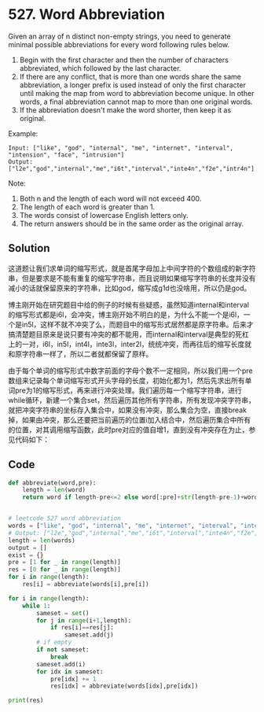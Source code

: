 # 527. Word Abbreviation

Given an array of n distinct non-empty strings, you need to generate minimal possible abbreviations for every word following rules below.

1. Begin with the first character and then the number of characters abbreviated, which followed by the last character.
2. If there are any conflict, that is more than one words share the same abbreviation, a longer prefix is used instead of only the first character until making the map from word to abbreviation become unique. In other words, a final abbreviation cannot map to more than one original words.
3. If the abbreviation doesn't make the word shorter, then keep it as original.

Example:

```
Input: ["like", "god", "internal", "me", "internet", "interval", "intension", "face", "intrusion"]
Output: ["l2e","god","internal","me","i6t","interval","inte4n","f2e","intr4n"]
```

 

Note:

1. Both n and the length of each word will not exceed 400.
2. The length of each word is greater than 1.
3. The words consist of lowercase English letters only.
4. The return answers should be in the same order as the original array.



## Solution

这道题让我们求单词的缩写形式，就是首尾字母加上中间字符的个数组成的新字符串，但是要求是不能有重复的缩写字符串，而且说明如果缩写字符串的长度并没有减小的话就保留原来的字符串，比如god，缩写成g1d也没啥用，所以仍是god。

博主刚开始在研究题目中给的例子的时候有些疑惑，虽然知道internal和interval的缩写形式都是i6l，会冲突，博主刚开始不明白的是，为什么不能一个是i6l，一个是in5l，这样不就不冲突了么，而题目中的缩写形式居然都是原字符串。后来才搞清楚题目原来是说只要有冲突的都不能用，而internal和interval是典型的死杠上的一对，i6l，in5l，int4l，inte3l，inter2l，统统冲突，而再往后的缩写长度就和原字符串一样了，所以二者就都保留了原样。

由于每个单词的缩写形式中数字前面的字母个数不一定相同，所以我们用一个pre数组来记录每个单词缩写形式开头字母的长度，初始化都为1，然后先求出所有单词pre为1的缩写形式，再来进行冲突处理。我们遍历每一个缩写字符串，进行while循环，新建一个集合set，然后遍历其他所有字符串，所有发现冲突字符串，就把冲突字符串的坐标存入集合中，如果没有冲突，那么集合为空，直接break掉，如果由冲突，那么还要把当前遍历的位置i加入结合中，然后遍历集合中所有的位置，对其调用缩写函数，此时pre对应的值自增1，直到没有冲突存在为止，参见代码如下：



## Code

```python
def abbreviate(word,pre):
    length = len(word)
    return word if length-pre<=2 else word[:pre]+str(length-pre-1)+word[-1]


# leetcode 527 word abbreviation
words = ["like", "god", "internal", "me", "internet", "interval", "intension", "face", "intrusion"]
# Output: ["l2e","god","internal","me","i6t","interval","inte4n","f2e","intr4n"]
length = len(words)
output = []
exist = {}
pre = [1 for _ in range(length)]
res = [0 for _ in range(length)]
for i in range(length):
    res[i] = abbreviate(words[i],pre[i])

for i in range(length):
    while 1:
        sameset = set()
        for j in range(i+1,length):
            if res[i]==res[j]:
                sameset.add(j)
        # if empty
        if not sameset:
            break
        sameset.add(i)
        for idx in sameset:
            pre[idx] += 1
            res[idx] = abbreviate(words[idx],pre[idx])

print(res)
```

